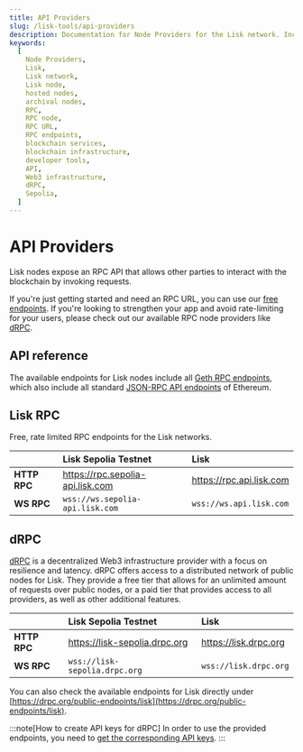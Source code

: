 ```yaml
---
title: API Providers
slug: /lisk-tools/api-providers
description: Documentation for Node Providers for the Lisk network. Including details on their services, supported networks, and pricing plans.
keywords:
  [
    Node Providers,
    Lisk,
    Lisk network,
    Lisk node,
    hosted nodes,
    archival nodes,
    RPC,
    RPC node,
    RPC URL,
    RPC endpoints,
    blockchain services,
    blockchain infrastructure,
    developer tools,
    API,
    Web3 infrastructure,
    dRPC,
    Sepolia,
  ]
---
```


# API Providers

Lisk nodes expose an RPC API that allows other parties to interact with the blockchain by invoking requests.

If you're just getting started and need an RPC URL, you can use our [free endpoints](#lisk-rpc).
If you're looking to strengthen your app and avoid rate-limiting for your users, please check out our available RPC node providers like [dRPC](#drpc).

## API reference

The available endpoints for Lisk nodes include all [Geth RPC endpoints](https://geth.ethereum.org/docs/interacting-with-geth/rpc), which also include all standard [JSON-RPC API endpoints](https://ethereum.github.io/execution-apis/api-documentation/) of Ethereum. 


## Lisk RPC

Free, rate limited RPC endpoints for the Lisk networks.


<!-- |               | Lisk Sepolia Testnet              | 
| :------       | :------                           | 
|**HTTP RPC**   | https://rpc.sepolia-api.lisk.com  | 
|**WS RPC**     | `wss://ws.sepolia-api.lisk.com`   |  -->

|               | Lisk Sepolia Testnet              | Lisk                      |
| :------       | :------                           | :-----------------------  |
|**HTTP RPC**   | https://rpc.sepolia-api.lisk.com  | https://rpc.api.lisk.com  |
|**WS RPC**     | `wss://ws.sepolia-api.lisk.com`   | `wss://ws.api.lisk.com`   |


## dRPC

[dRPC](https://drpc.org/) is a decentralized Web3 infrastructure provider with a focus on resilience and latency.
dRPC offers access to a distributed network of public nodes for Lisk.
They provide a free tier that allows for an unlimited amount of requests over public nodes, or a paid tier that provides access to all providers, as well as other additional features.

|               | Lisk Sepolia Testnet              | Lisk                      |
| :------       | :------                           | :-----------------------  |
|**HTTP RPC**   | https://lisk-sepolia.drpc.org  | https://lisk.drpc.org  |
|**WS RPC**     | `wss://lisk-sepolia.drpc.org`   | `wss://lisk.drpc.org`   |

You can also check the available endpoints for Lisk directly under [https://drpc.org/public-endpoints/lisk](https://drpc.org/public-endpoints/lisk).

:::note[How to create API keys for dRPC]
In order to use the provided endpoints, you need to [get the corresponding API keys](https://docs.drpc.org/gettingstarted/createaccount).
:::